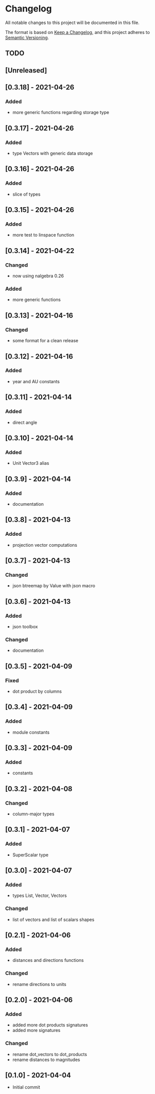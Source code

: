 # Changelog

All notable changes to this project will be documented in this file.

The format is based on [Keep a Changelog](https://keepachangelog.com/en/1.0.0/),
and this project adheres to [Semantic Versioning](https://semver.org/spec/v2.0.0.html).

## TODO

## [Unreleased]

## [0.3.18] - 2021-04-26

### Added

+ more generic functions regarding storage type

## [0.3.17] - 2021-04-26

### Added

+ type Vectors with generic data storage

## [0.3.16] - 2021-04-26

### Added

+ slice of types

## [0.3.15] - 2021-04-26

### Added

+ more test to linspace function

## [0.3.14] - 2021-04-22

### Changed

+ now using nalgebra 0.26

### Added

+ more generic functions

## [0.3.13] - 2021-04-16

### Changed

+ some format for a clean release

## [0.3.12] - 2021-04-16

### Added

+ year and AU constants

## [0.3.11] - 2021-04-14

### Added

+ direct angle

## [0.3.10] - 2021-04-14

### Added

+ Unit Vector3 alias

## [0.3.9] - 2021-04-14

### Added

+ documentation

## [0.3.8] - 2021-04-13

### Added

+ projection vector computations

## [0.3.7] - 2021-04-13

### Changed

+ json btreemap by Value with json macro

## [0.3.6] - 2021-04-13

### Added

+ json toolbox

### Changed

+ documentation

## [0.3.5] - 2021-04-09

### Fixed

+ dot product by columns

## [0.3.4] - 2021-04-09

### Added

+ module constants

## [0.3.3] - 2021-04-09

### Added

+ constants

## [0.3.2] - 2021-04-08

### Changed

+ column-major types

## [0.3.1] - 2021-04-07

### Added

+ SuperScalar type

## [0.3.0] - 2021-04-07

### Added

+ types List, Vector, Vectors

### Changed

+ list of vectors and list of scalars shapes

## [0.2.1] - 2021-04-06

### Added

+ distances and directions functions

### Changed

+ rename directions to units

## [0.2.0] - 2021-04-06

### Added

+ added more dot products signatures
+ added more signatures

### Changed

+ rename dot_vectors to dot_products
+ rename distances to magnitudes

## [0.1.0] - 2021-04-04

+ Initial commit

